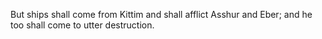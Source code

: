 But ships shall come from Kittim and shall afflict Asshur and Eber; and he too shall come to utter destruction.
